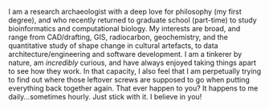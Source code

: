 I am a research archaeologist with a deep love for philosophy (my first degree), and who recently returned to graduate school (part-time) to study bioinformatics and computational biology. My interests are broad, and range from CAD/drafting, GIS, radiocarbon, geochemistry, and the quantitative study of shape change in cultural artefacts, to data architecture/engineering and software development. I am a tinkerer by nature, am _incredibly_ curious, and have always enjoyed taking things apart to see how they work. In that capacity, I also feel that I am perpetually trying to find out where those leftover screws are supposed to go when putting everything back together again. That ever happen to you? It happens to me daily...sometimes hourly. Just stick with it. I believe in you!
